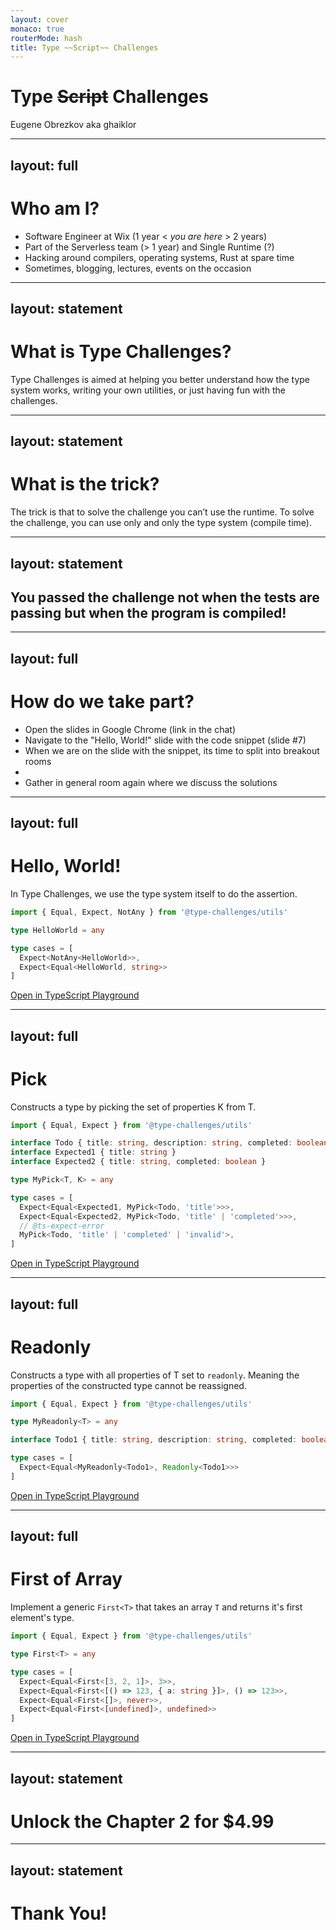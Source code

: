 ```yaml
---
layout: cover
monaco: true
routerMode: hash
title: Type ~~Script~~ Challenges
---
```


# Type ~~Script~~ Challenges

Eugene Obrezkov aka ghaiklor

<!--
Just a title while everyone is gathering and stuff.
In the end, say that we will be talking about TypeScript now.
But before talking about TypeScript I would like to introduce myself.
-->

---
layout: full
---

# Who am I?

<v-clicks>

- Software Engineer at Wix (1 year < *you are here* > 2 years)
- Part of the Serverless team (> 1 year) and Single Runtime (?)
- Hacking around compilers, operating systems, Rust at spare time
- Sometimes, blogging, lectures, events on the occasion

</v-clicks>

<!--
Software Engineer at Wix for almost a year and a half (soon).
Part of the serverless team.
Recently, joined the Single Runtime Initiative.
In spare time, hacking around compilers, bare metals and stuff.
Sometimes, writing blog posts, participating in events and so on.
-->

---
layout: statement
---

# What is Type Challenges?

Type Challenges is aimed at helping you better understand how the type system works, writing your own utilities, or just having fun with the challenges.

<!--
Type Challenges is the project that gather different problems, challenges.
Some of them has a practical value in a real world.
Some of them just for fun.
All you need to know is that there are some challenges and you need to solve them.
Just a simple coding activity.
-->

---
layout: statement
---

# What is the trick?

The trick is that to solve the challenge you can’t use the runtime.
To solve the challenge, you can use only and only the type system (compile time).

<!--
The trick is that to solve the challenge, you can't use the runtime.
For example, if the challenge requires to check if the property exists in object.
You don't write the TypeScript code that actually checks the object in runtime.
You must to write the type, that accepts the object and checks the property in compile time.
-->

---
layout: statement
---

## You passed the challenge not when the tests are passing but when the program is compiled!

<!--
The challenge is passed only and only when the compilation is passed.
No tests, no runtime, no environment.
Just a playground and a compilation there.
-->

---
layout: full
---

# How do we take part?

<v-clicks>

- Open the slides in Google Chrome (link in the chat)
- Navigate to the "Hello, World!" slide with the code snippet (slide #7)
- When we are on the slide with the snippet, its time to split into breakout rooms
- <carbon-forward-10 />
- Gather in general room again where we discuss the solutions

</v-clicks>

<!--
Make sure that you have opened the slides in Google Chrome.
Once we get to the challenge, you will see a snippet of TypeScript code.
At this moment, we split to breakout rooms and try to solve the challenge.
Please note, that you don't need to install anything.
You can start solving them right in the slides, in the snippet.
We wait for ten minutes and afterwards, gathering in general room for discussion.
-->

---
layout: full
---

# Hello, World!

In Type Challenges, we use the type system itself to do the assertion.

```typescript {monaco}
import { Equal, Expect, NotAny } from '@type-challenges/utils'

type HelloWorld = any

type cases = [
  Expect<NotAny<HelloWorld>>,
  Expect<Equal<HelloWorld, string>>
]
```

[Open in TypeScript Playground](https://tsch.js.org/13/play)


---
layout: full
---

# Pick

Constructs a type by picking the set of properties K from T.

```typescript {monaco}
import { Equal, Expect } from '@type-challenges/utils'

interface Todo { title: string, description: string, completed: boolean }
interface Expected1 { title: string }
interface Expected2 { title: string, completed: boolean }

type MyPick<T, K> = any

type cases = [
  Expect<Equal<Expected1, MyPick<Todo, 'title'>>>,
  Expect<Equal<Expected2, MyPick<Todo, 'title' | 'completed'>>>,
  // @ts-expect-error
  MyPick<Todo, 'title' | 'completed' | 'invalid'>,
]
```

[Open in TypeScript Playground](https://tsch.js.org/4/play)


---
layout: full
---

# Readonly

Constructs a type with all properties of T set to `readonly`.
Meaning the properties of the constructed type cannot be reassigned.

```typescript {monaco}
import { Equal, Expect } from '@type-challenges/utils'

type MyReadonly<T> = any

interface Todo1 { title: string, description: string, completed: boolean }

type cases = [
  Expect<Equal<MyReadonly<Todo1>, Readonly<Todo1>>>
]
```

[Open in TypeScript Playground](https://tsch.js.org/7/play)


---
layout: full
---

# First of Array

Implement a generic `First<T>` that takes an array `T` and returns it's first element's type.

```typescript {monaco}
import { Equal, Expect } from '@type-challenges/utils'

type First<T> = any

type cases = [
  Expect<Equal<First<[3, 2, 1]>, 3>>,
  Expect<Equal<First<[() => 123, { a: string }]>, () => 123>>,
  Expect<Equal<First<[]>, never>>,
  Expect<Equal<First<[undefined]>, undefined>>
]
```

[Open in TypeScript Playground](https://tsch.js.org/14/play)


---
layout: statement
---

# Unlock the Chapter 2 for $4.99

<!--
Thanks for your time.
I truly believe that we can gather sometimes for such a coding activity.
I can make more slides like this one with interactive environment.
So, please, leave your feedback for our guild master.
In case, you are interested in such an activity, let him know.
We will do whatever we can to continue such an activity.
Thanks!
-->

---
layout: statement
---

# Thank You!

<!--
Just a slide with a thank you.
-->
